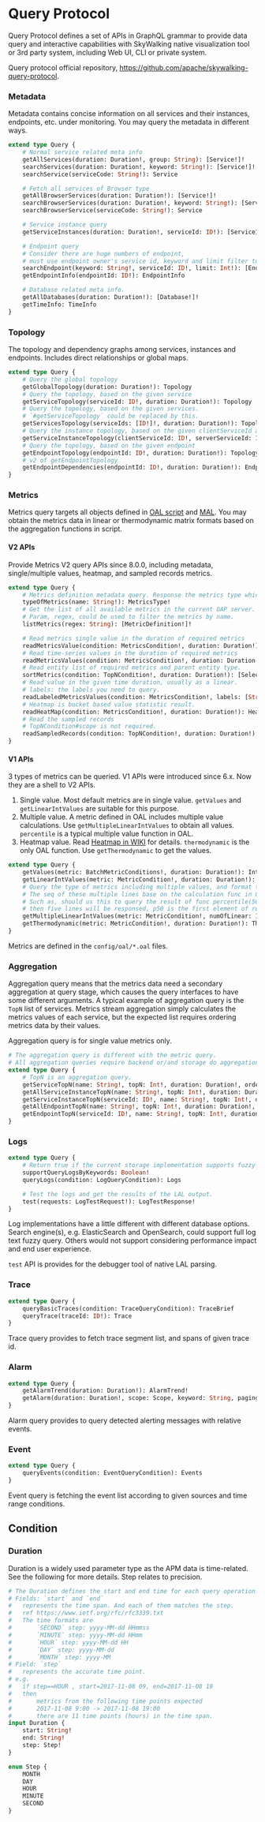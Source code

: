 # Query Protocol
Query Protocol defines a set of APIs in GraphQL grammar to provide data query and interactive capabilities with SkyWalking
native visualization tool or 3rd party system, including Web UI, CLI or private system.

Query protocol official repository, https://github.com/apache/skywalking-query-protocol.

### Metadata  
Metadata contains concise information on all services and their instances, endpoints, etc. under monitoring.
You may query the metadata in different ways.
```graphql
extend type Query {
    # Normal service related meta info 
    getAllServices(duration: Duration!, group: String): [Service!]!
    searchServices(duration: Duration!, keyword: String!): [Service!]!
    searchService(serviceCode: String!): Service

    # Fetch all services of Browser type
    getAllBrowserServices(duration: Duration!): [Service!]!
    searchBrowserServices(duration: Duration!, keyword: String!): [Service!]!
    searchBrowserService(serviceCode: String!): Service

    # Service instance query
    getServiceInstances(duration: Duration!, serviceId: ID!): [ServiceInstance!]!

    # Endpoint query
    # Consider there are huge numbers of endpoint,
    # must use endpoint owner's service id, keyword and limit filter to do query.
    searchEndpoint(keyword: String!, serviceId: ID!, limit: Int!): [Endpoint!]!
    getEndpointInfo(endpointId: ID!): EndpointInfo

    # Database related meta info.
    getAllDatabases(duration: Duration!): [Database!]!
    getTimeInfo: TimeInfo
}
```

### Topology
The topology and dependency graphs among services, instances and endpoints. Includes direct relationships or global maps.

```graphql
extend type Query {
    # Query the global topology
    getGlobalTopology(duration: Duration!): Topology
    # Query the topology, based on the given service
    getServiceTopology(serviceId: ID!, duration: Duration!): Topology
    # Query the topology, based on the given services.
    # `#getServiceTopology` could be replaced by this.
    getServicesTopology(serviceIds: [ID!]!, duration: Duration!): Topology
    # Query the instance topology, based on the given clientServiceId and serverServiceId
    getServiceInstanceTopology(clientServiceId: ID!, serverServiceId: ID!, duration: Duration!): ServiceInstanceTopology
    # Query the topology, based on the given endpoint
    getEndpointTopology(endpointId: ID!, duration: Duration!): Topology
    # v2 of getEndpointTopology
    getEndpointDependencies(endpointId: ID!, duration: Duration!): EndpointTopology
}
```

### Metrics
Metrics query targets all objects defined in [OAL script](../concepts-and-designs/oal.md) and [MAL](../concepts-and-designs/mal.md). 
You may obtain the metrics data in linear or thermodynamic matrix formats based on the aggregation functions in script. 

#### V2 APIs
Provide Metrics V2 query APIs since 8.0.0, including metadata, single/multiple values, heatmap, and sampled records metrics.
```graphql
extend type Query {
    # Metrics definition metadata query. Response the metrics type which determines the suitable query methods.
    typeOfMetrics(name: String!): MetricsType!
    # Get the list of all available metrics in the current OAP server.
    # Param, regex, could be used to filter the metrics by name.
    listMetrics(regex: String): [MetricDefinition!]!

    # Read metrics single value in the duration of required metrics
    readMetricsValue(condition: MetricsCondition!, duration: Duration!): Long!
    # Read time-series values in the duration of required metrics
    readMetricsValues(condition: MetricsCondition!, duration: Duration!): MetricsValues!
    # Read entity list of required metrics and parent entity type.
    sortMetrics(condition: TopNCondition!, duration: Duration!): [SelectedRecord!]!
    # Read value in the given time duration, usually as a linear.
    # labels: the labels you need to query.
    readLabeledMetricsValues(condition: MetricsCondition!, labels: [String!]!, duration: Duration!): [MetricsValues!]!
    # Heatmap is bucket based value statistic result.
    readHeatMap(condition: MetricsCondition!, duration: Duration!): HeatMap
    # Read the sampled records
    # TopNCondition#scope is not required.
    readSampledRecords(condition: TopNCondition!, duration: Duration!): [SelectedRecord!]!
}
```

#### V1 APIs
3 types of metrics can be queried. V1 APIs were introduced since 6.x. Now they are a shell to V2 APIs.
1. Single value. Most default metrics are in single value. `getValues` and `getLinearIntValues` are suitable for this purpose.
1. Multiple value.  A metric defined in OAL includes multiple value calculations. Use `getMultipleLinearIntValues` to obtain all values. `percentile` is a typical multiple value function in OAL.
1. Heatmap value. Read [Heatmap in WIKI](https://en.wikipedia.org/wiki/Heat_map) for details. `thermodynamic` is the only OAL function. Use `getThermodynamic` to get the values.
```graphql
extend type Query {
    getValues(metric: BatchMetricConditions!, duration: Duration!): IntValues
    getLinearIntValues(metric: MetricCondition!, duration: Duration!): IntValues
    # Query the type of metrics including multiple values, and format them as multiple linears.
    # The seq of these multiple lines base on the calculation func in OAL
    # Such as, should us this to query the result of func percentile(50,75,90,95,99) in OAL,
    # then five lines will be responsed, p50 is the first element of return value.
    getMultipleLinearIntValues(metric: MetricCondition!, numOfLinear: Int!, duration: Duration!): [IntValues!]!
    getThermodynamic(metric: MetricCondition!, duration: Duration!): Thermodynamic
}
```

Metrics are defined in the `config/oal/*.oal` files.

### Aggregation
Aggregation query means that the metrics data need a secondary aggregation at query stage, which causes the query 
interfaces to have some different arguments. A typical example of aggregation query is the `TopN` list of services. 
Metrics stream aggregation simply calculates the metrics values of each service, but the expected list requires ordering metrics data
by their values.

Aggregation query is for single value metrics only.

```graphql
# The aggregation query is different with the metric query.
# All aggregation queries require backend or/and storage do aggregation in query time.
extend type Query {
    # TopN is an aggregation query.
    getServiceTopN(name: String!, topN: Int!, duration: Duration!, order: Order!): [TopNEntity!]!
    getAllServiceInstanceTopN(name: String!, topN: Int!, duration: Duration!, order: Order!): [TopNEntity!]!
    getServiceInstanceTopN(serviceId: ID!, name: String!, topN: Int!, duration: Duration!, order: Order!): [TopNEntity!]!
    getAllEndpointTopN(name: String!, topN: Int!, duration: Duration!, order: Order!): [TopNEntity!]!
    getEndpointTopN(serviceId: ID!, name: String!, topN: Int!, duration: Duration!, order: Order!): [TopNEntity!]!
}
```

### Logs
```graphql
extend type Query {
    # Return true if the current storage implementation supports fuzzy query for logs.
    supportQueryLogsByKeywords: Boolean!
    queryLogs(condition: LogQueryCondition): Logs

    # Test the logs and get the results of the LAL output.
    test(requests: LogTestRequest!): LogTestResponse!
}
```

Log implementations have a little different with different database options. Search engine(s), e.g. ElasticSearch and OpenSearch, could support
full log text fuzzy query. Others would not support considering performance impact and end user experience.

`test` API is provides for the debugger tool of native LAL parsing. 

### Trace
```graphql
extend type Query {
    queryBasicTraces(condition: TraceQueryCondition): TraceBrief
    queryTrace(traceId: ID!): Trace
}
```

Trace query provides to fetch trace segment list, and spans of given trace id.

### Alarm
```graphql
extend type Query {
    getAlarmTrend(duration: Duration!): AlarmTrend!
    getAlarm(duration: Duration!, scope: Scope, keyword: String, paging: Pagination!, tags: [AlarmTag]): Alarms
}
```

Alarm query provides to query detected alerting messages with relative events.

### Event
```graphql
extend type Query {
    queryEvents(condition: EventQueryCondition): Events
}
```

Event query is fetching the event list according to given sources and time range conditions.

## Condition
### Duration
Duration is a widely used parameter type as the APM data is time-related. See the following for more details. 
Step relates to precision. 
```graphql
# The Duration defines the start and end time for each query operation.
# Fields: `start` and `end`
#   represents the time span. And each of them matches the step.
#   ref https://www.ietf.org/rfc/rfc3339.txt
#   The time formats are
#       `SECOND` step: yyyy-MM-dd HHmmss
#       `MINUTE` step: yyyy-MM-dd HHmm
#       `HOUR` step: yyyy-MM-dd HH
#       `DAY` step: yyyy-MM-dd
#       `MONTH` step: yyyy-MM
# Field: `step`
#   represents the accurate time point.
# e.g.
#   if step==HOUR , start=2017-11-08 09, end=2017-11-08 19
#   then
#       metrics from the following time points expected
#       2017-11-08 9:00 -> 2017-11-08 19:00
#       there are 11 time points (hours) in the time span.
input Duration {
    start: String!
    end: String!
    step: Step!
}

enum Step {
    MONTH
    DAY
    HOUR
    MINUTE
    SECOND
}
```
